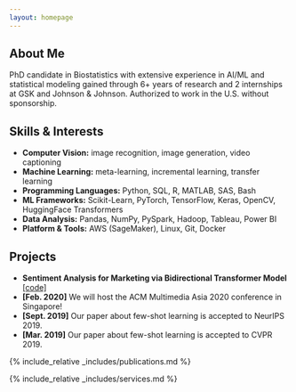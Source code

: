 ```yaml
---
layout: homepage
---
```


## About Me

PhD candidate in Biostatistics with extensive experience in AI/ML and statistical modeling gained through 6+ years of
research and 2 internships at GSK and Johnson & Johnson. Authorized to work in the U.S. without sponsorship.

## Skills & Interests

- **Computer Vision:** image recognition, image generation, video captioning
- **Machine Learning:** meta-learning, incremental learning, transfer learning
- **Programming Languages:** Python, SQL, R, MATLAB, SAS, Bash
- **ML Frameworks:** Scikit-Learn, PyTorch, TensorFlow, Keras, OpenCV, HuggingFace Transformers
- **Data Analysis:** Pandas, NumPy, PySpark, Hadoop, Tableau, Power BI
- **Platform & Tools:** AWS (SageMaker), Linux, Git, Docker

## Projects

- **Sentiment Analysis for Marketing via Bidirectional Transformer Model** [\[code\]](https://github.com/daiqile96/sentiment_analysis)
- **[Feb. 2020]** We will host the ACM Multimedia Asia 2020 conference in Singapore!
- **[Sept. 2019]** Our paper about few-shot learning is accepted to NeurIPS 2019.
- **[Mar. 2019]** Our paper about few-shot learning is accepted to CVPR 2019.

{% include_relative _includes/publications.md %}

{% include_relative _includes/services.md %}
